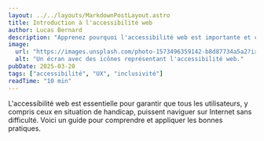 ```yaml
---
layout: ../../layouts/MarkdownPostLayout.astro
title: Introduction à l'accessibilité web
author: Lucas Bernard
description: "Apprenez pourquoi l'accessibilité web est importante et comment rendre vos sites accessibles à tous les utilisateurs."
image:
  url: "https://images.unsplash.com/photo-1573496359142-b8d87734a5a2?ixlib=rb-4.0.3&ixid=M3wxMjA3fDB8MHxwaG90by1wYWdlfHx8fGVufDB8fHx8fA%3D%3D&auto=format&fit=crop&w=688&q=80"
  alt: "Un écran avec des icônes représentant l'accessibilité web."
pubDate: 2025-03-20
tags: ["accessibilité", "UX", "inclusivité"]
readTime: "10 min"
---
```


L'accessibilité web est essentielle pour garantir que tous les utilisateurs, y compris ceux en situation de handicap, puissent naviguer sur Internet sans difficulté. Voici un guide pour comprendre et appliquer les bonnes pratiques.

